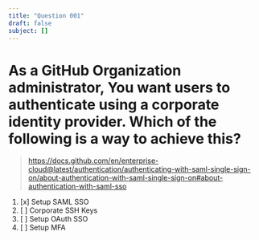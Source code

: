 ```yaml
---
title: "Question 001"
draft: false
subject: []
---
```


# As a GitHub Organization administrator, You want users to authenticate using a corporate identity provider. Which of the following is a way to achieve this?
> https://docs.github.com/en/enterprise-cloud@latest/authentication/authenticating-with-saml-single-sign-on/about-authentication-with-saml-single-sign-on#about-authentication-with-saml-sso
1. [x] Setup SAML SSO
1. [ ] Corporate SSH Keys 
1. [ ] Setup OAuth SSO
1. [ ] Setup MFA

